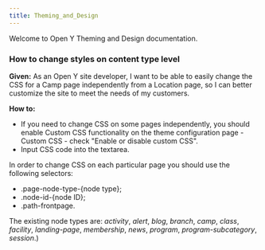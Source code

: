 ```yaml
---
title: Theming_and_Design
---
```


Welcome to Open Y Theming and Design documentation.

### How to change styles on content type level

**Given:** 
As an Open Y site developer, I want to be able to easily change the CSS for a Camp page 
independently from a Location page, so I can better customize the site to meet the needs of my customers. 

**How to:**
- If you need to change CSS on some pages independently, you should enable Custom CSS functionality on 
the theme configuration page - Custom CSS - check "Enable or disable custom CSS".
- Input CSS code into the textarea.

In order to change CSS on each particular page you should use the following selectors:
- .page-node-type-{node type};
- .node-id-{node ID};
- .path-frontpage.
  
The existing node types are: _activity_, _alert_, _blog_, _branch_, _camp_, _class_, _facility_, _landing-page_, _membership_, _news_, _program_, _program-subcategory_, _session_.)
